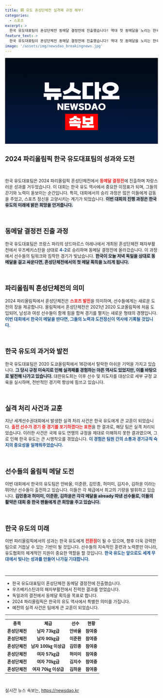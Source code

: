 ```yaml
---
title: 銅 유도 혼성단체전 실격패 규정 해부!
categories:
  - 스포츠
excerpt: >
  한국 유도대표팀이 혼성단체전 동메달 결정전에 진출했습니다! 역대 첫 동메달을 노리는 한국은 우즈베키스탄을 제치고 독일과 맞붙습니다. 이번 대회에서 메달의 꿈은 과연 이루어질까요?
feature_text: >
  한국 유도대표팀이 혼성단체전 동메달 결정전에 진출했습니다! 역대 첫 동메달을 노리는 한국은 우즈베키스탄을 제치고 독일과 맞붙습니다. 이번 대회에서 메달의 꿈은 과연 이루어질까요?
image: '/assets/img/newsdao_breakingnews.jpg'
---
```


<p><img src="/assets/img/newsdao_breakingnews.jpg" alt="cryptoinkorea 속보" /></p>

<h2 data-ke-size="size26">2024 파리올림픽 한국 유도대표팀의 성과와 도전</h2>

<p data-ke-size="size16">&nbsp;</p>

<p>한국 유도대표팀은 2024 파리올림픽 혼성단체전에서 <b><span style="color: #ee2323;">동메달 결정전</span></b>에 진출하며 자랑스러운 성과를 거두었습니다. 이 대회는 한국 유도 역사에서 중요한 이정표가 되며, 그들의 끈기와 노력이 돋보이는 순간입니다. 특히, 대회에서의 승리 과정은 많은 이들에게 감동을 주었고, 스포츠 정신을 고양시키는 계기가 되었습니다. <b><span style="background-color: #21538527;">이번 대회의 진행 과정은 한국 유도의 미래에 밝은 희망을 안겨줍니다.</span></b></p>

<p data-ke-size="size16">&nbsp;</p>

<h2 data-ke-size="size26">동메달 결정전 진출 과정</h2>

<p>한국 유도대표팀은 프랑스 파리의 샹드마르스 아레나에서 개최된 혼성단체전 패자부활전에서 우즈베키스탄을 상대로 <b><span style="color: #1a5490;">4-2</span></b>로 승리하며 동메달 결정전에 올라갔습니다. 이 과정에서 선수들의 팀워크와 침착한 경기가 빛났습니다. <b><span style="background-color: #21538527;">한국이 오늘 저녁 독일을 상대로 동메달을 걸고 싸운다면, 혼성단체전에서의 첫 메달 획득을 노리게 됩니다.</span></b></p>

<p data-ke-size="size16">&nbsp;</p>

<h2 data-ke-size="size26">파리올림픽 혼성단체전의 의미</h2>

<p>2024 파리올림픽에서 혼성단체전은 <b><span style="color: #ee2323;">스포츠 발전</span></b>을 의미하며, 선수들에게는 새로운 도전의 장을 제공합니다. 올림픽에서 혼성단체전은 2021년 2020 도쿄올림픽에 처음 도입되어, 남성과 여성 선수들이 함께 힘을 합쳐 경기를 펼치는 새로운 형태의 경쟁입니다. <b><span style="color: #1a5490;">이번 대회에서 한국이 메달을 딴다면, 그들의 노력과 도전정신이 역사에 기록될 것입니다.</span></b></p>

<p data-ke-size="size16">&nbsp;</p>

<h2 data-ke-size="size26">한국 유도의 과거와 발전</h2>

<p>한국 유도대표팀은 2020 도쿄올림픽에서 16강에서 탈락한 아쉬운 기억을 가지고 있습니다. <b><span style="background-color: #21538527;">그 당시 규정 미숙지로 인해 실격패를 경험하는 아픈 역사도 있었지만, 이를 바탕으로 발전해 나가고 있습니다.</span></b> 대한유도회는 이후 선수 및 지도자를 대상으로 세부 규정 교육을 실시하며, 전반적인 경기력 향상에 힘쓰고 있습니다. </p>

<p data-ke-size="size16">&nbsp;</p>

<h2 data-ke-size="size26">실격 처리 사건과 교훈</h2>

<p>지난 세계선수권대회에서 발생한 실격 처리 사건은 한국 유도에게 큰 교훈이 되었습니다. <b><span style="color: #ee2323;">출전 선수가 경기 중 경기를 포기하겠다는 표현</span></b>을 한 결과로, 해당 팀은 실격 처리되었습니다. 이러한 사건은 국제 유도 연맹의 규정을 제대로 이해하지 못한 결과였으며, 그로 인해 한국 유도는 큰 시행착오를 겪었습니다. <b><span style="color: #1a5490;">이 경험은 팀원 간의 소통과 경기규칙 숙지의 중요성을 일깨워주었습니다.</span></b></p>

<p data-ke-size="size16">&nbsp;</p>

<h2 data-ke-size="size26">선수들의 올림픽 메달 도전</h2>

<p>이번 대회에서 한국의 유도팀은 안바울, 이준환, 김민종, 허미미, 김지수, 김하윤 이라는 뛰어난 선수들이 출전하고 있습니다. 이들은 각 체급에서 최고의 기량을 발휘하고 있습니다. <b><span style="background-color: #21538527;">김민종과 허미미, 이준환, 김하윤은 각각 메달을 already 따낸 선수들로, 이들의 활약은 대회 중 한국 팬들에게 큰 희망을 주고 있습니다.</span></b> </p>

<p data-ke-size="size16">&nbsp;</p>

<h2 data-ke-size="size26">한국 유도의 미래</h2>

<p>이번 파리올림픽에서의 성과는 한국 유도에게 <b><span style="color: #ee2323;">전환점</span></b>이 될 수 있으며, 향후 더욱 강력한 팀으로 거듭날 수 있는 기반이 될 것입니다. 선수들의 지속적인 훈련과 노력뿐만 아니라, 유도협회의 체계적인 지원이 중요한 역할을 할 것입니다. <b><span style="color: #1a5490;">한국 유도는 앞으로도 세계 무대에서 빛나는 성과를 만들어 나가길 기대합니다.</span></b> </p>

<p data-ke-size="size16">&nbsp;</p>

<hr />

<ul>
    <li>한국 유도대표팀이 혼성단체전 동메달 결정전에 진출했습니다.</li>
    <li>우즈베키스탄과의 패자부활전에서 진력한 결과를 얻었습니다.</li>
    <li>독일과의 결전에서 동메달 획득을 목표로 합니다.</li>
    <li>2024 파리올림픽은 한국의 유도 역사에서 특별한 의미를 가집니다.</li>
    <li>예전의 실격 사건은 팀에게 큰 교훈이 되었습니다.</li>
</ul>

<hr />

<table>
    <tr>
        <td style="text-align: center; height: 17px;"><b>종목</b></td>
        <td style="text-align: center; height: 17px;"><b>체급</b></td>
        <td style="text-align: center; height: 17px;"><b>선수</b></td>
        <td style="text-align: center; height: 17px;"><b>현황</b></td>
    </tr>
    <tr>
        <td style="text-align: center; height: 17px;"><b>혼성단체전</b></td>
        <td style="text-align: center; height: 17px;"><b>남자 73㎏급</b></td>
        <td style="text-align: center; height: 17px;"><b>안바울</b></td>
        <td style="text-align: center; height: 17px;"><b>참여중</b></td>
    </tr>
    <tr>
        <td style="text-align: center; height: 17px;"><b>혼성단체전</b></td>
        <td style="text-align: center; height: 17px;"><b>남자 90㎏급</b></td>
        <td style="text-align: center; height: 17px;"><b>이준환</b></td>
        <td style="text-align: center; height: 17px;"><b>참여중</b></td>
    </tr>
    <tr>
        <td style="text-align: center; height: 17px;"><b>혼성단체전</b></td>
        <td style="text-align: center; height: 17px;"><b>남자 100㎏ 이상급</b></td>
        <td style="text-align: center; height: 17px;"><b>김민종</b></td>
        <td style="text-align: center; height: 17px;"><b>참여중</b></td>
    </tr>
    <tr>
        <td style="text-align: center; height: 17px;"><b>혼성단체전</b></td>
        <td style="text-align: center; height: 17px;"><b>여자 57㎏급</b></td>
        <td style="text-align: center; height: 17px;"><b>허미미</b></td>
        <td style="text-align: center; height: 17px;"><b>참여중</b></td>
    </tr>
    <tr>
        <td style="text-align: center; height: 17px;"><b>혼성단체전</b></td>
        <td style="text-align: center; height: 17px;"><b>여자 70㎏급</b></td>
        <td style="text-align: center; height: 17px;"><b>김지수</b></td>
        <td style="text-align: center; height: 17px;"><b>참여중</b></td>
    </tr>
    <tr>
        <td style="text-align: center; height: 17px;"><b>혼성단체전</b></td>
        <td style="text-align: center; height: 17px;"><b>여자 70㎏ 이상급</b></td>
        <td style="text-align: center; height: 17px;"><b>김하윤</b></td>
        <td style="text-align: center; height: 17px;"><b>참여중</b></td>
    </tr>
</table>

<p data-ke-size="size16">&nbsp;</p>
실시간 뉴스 속보는, <a href="https://newsdao.kr" rel="dofollow">https://newsdao.kr</a>


